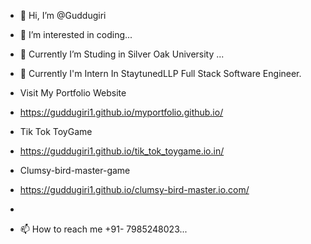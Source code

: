 - 👋 Hi, I’m @Guddugiri
- 👀 I’m interested in coding...
- 🌱 Currently I’m Studing in Silver Oak University ...
- 💞️ Currently I'm Intern In StaytunedLLP Full Stack Software Engineer.
- Visit My Portfolio Website
-  https://guddugiri1.github.io/myportfolio.github.io/

-  Tik Tok ToyGame
-  https://guddugiri1.github.io/tik_tok_toygame.io.in/

- Clumsy-bird-master-game
-  https://guddugiri1.github.io/clumsy-bird-master.io.com/
-  
- 📫 How to reach me +91- 7985248023...

<!---
Guddugiri1/Guddugiri1 is a ✨ special ✨ repository because its `README.md` (this file) appears on your GitHub profile.
You can click the Preview link to take a look at your changes.
--->
